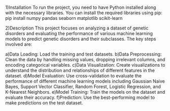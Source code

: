 1)Installation
To run the project, you need to have Python installed along with the necessary libraries. You can install the required libraries using pip:
pip install numpy pandas seaborn matplotlib scikit-learn

2)Description
This project focuses on analyzing a dataset of genetic disorders and evaluating the performance of various machine learning models to predict genetic disorders and their subclasses. The key steps involved are:

a)Data Loading: Load the training and test datasets.
b)Data Preprocessing: Clean the data by handling missing values, dropping irrelevant columns, and encoding categorical variables.
c)Data Visualization: Create visualizations to understand the distribution and relationships of different features in the dataset.
d)Model Evaluation: Use cross-validation to evaluate the performance of different machine learning models including Gaussian Naive Bayes, Support Vector Classifier, Random Forest, Logistic Regression, and K-Nearest Neighbors.
e)Model Training: Train the models on the dataset and evaluate their accuracy.
f)Prediction: Use the best-performing model to make predictions on the test dataset.
